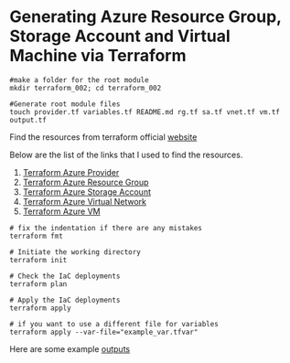 
# Generating Azure Resource Group, Storage Account and Virtual Machine via Terraform

```
#make a folder for the root module
mkdir terraform_002; cd terraform_002

#Generate root module files
touch provider.tf variables.tf README.md rg.tf sa.tf vnet.tf vm.tf output.tf
```

Find the resources from terraform official [website](https://www.terraform.io)

Below are the list of the links that I used to find the resources.

1. [Terraform Azure Provider](https://registry.terraform.io/providers/hashicorp/azurerm/latest/docs)
2. [Terraform Azure Resource Group](https://registry.terraform.io/providers/hashicorp/azurerm/latest/docs/resources/resource_group)
3. [Terraform Azure Storage Account](https://registry.terraform.io/providers/hashicorp/azurerm/latest/docs/resources/storage_account)
4. [Terraform Azure Virtual Network](https://registry.terraform.io/providers/hashicorp/azurerm/latest/docs/resources/virtual_network)
5. [Terraform Azure VM](https://registry.terraform.io/providers/hashicorp/azurerm/latest/docs/resources/virtual_machine)

```
# fix the indentation if there are any mistakes
terraform fmt

# Initiate the working directory
terraform init

# Check the IaC deployments
terraform plan

# Apply the IaC deployments
terraform apply

# if you want to use a different file for variables
terraform apply --var-file="example_var.tfvar"

```
Here are some example [outputs](https://github.com/emineozsahin/terraform_002/blob/main/terraform-example.pdf)








